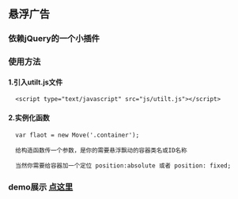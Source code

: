 ## 悬浮广告
### 依赖jQuery的一个小插件

### 使用方法

####  1.引入utilt.js文件

      <script type="text/javascript" src="js/utilt.js"></script>
    
####  2.实例化函数
    
      var flaot = new Move('.container');

      给构造函数传一个参数，是你的需要悬浮飘动的容器类名或ID名称

      当然你需要给容器加一个定位 position:absolute 或者 position: fixed;



### demo展示 <a href="https://newyoung21.github.io/float/">点这里</a>